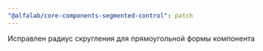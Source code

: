```yaml
---
"@alfalab/core-components-segmented-control": patch
---
```


Исправлен радиус скругления для прямоугольной формы компонента
